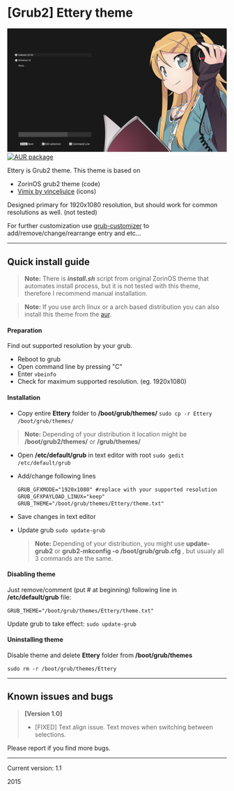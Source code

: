 [Grub2] Ettery theme
===========

![Ettery preview](EtteryPreview.png?raw=true "Preview of theme")
[![AUR package](https://repology.org/badge/version-for-repo/aur/grub2-theme-ettery.svg)](https://aur.archlinux.org/packages/grub2-theme-ettery/)

Ettery is Grub2 theme. This theme is based on
	
 - ZorinOS grub2 theme (code)
 - [Vimix by vinceliuice](http://vinceliuice.deviantart.com/art/Grub-themes-vimix-0-1-532580485) (icons)

Designed primary for 1920x1080 resolution, but should work for common resolutions as well. (not tested)

For further customization use [grub-customizer](https://launchpad.net/grub-customizer) to add/remove/change/rearrange entry and etc... 

-------------------------

Quick install guide
----------------------

> **Note:**
> There is ***install.sh*** script from original ZorinOS theme that automates install process, but it is not tested with this theme, therefore I recommend manual installation.

> **Note:**
> If you use arch linux or a arch based distribution you can also install this theme from the [aur](https://aur.archlinux.org/packages/grub2-theme-ettery/).

#### Preparation
Find out supported resolution by your grub. 

 * Reboot to grub
 * Open command line by pressing "C"
 * Enter `vbeinfo`
 * Check for maximum supported resolution. (eg. 1920x1080)

#### Installation

 - Copy entire **Ettery** folder to **/boot/grub/themes/**
		`sudo cp -r Ettery /boot/grub/themes/`

> **Note:**
> Depending of your distribution it location might be **/boot/grub2/themes/** or **/grub/themes/**

 - Open **/etc/default/grub** in text editor with root
		`sudo gedit /etc/default/grub`
 - Add/change following lines 
	```
	GRUB_GFXMODE="1920x1080" #replace with your supported resolution
	GRUB_GFXPAYLOAD_LINUX="keep"
	GRUB_THEME="/boot/grub/themes/Ettery/theme.txt"
	```
		
 - Save changes in text editor
 - Update grub
    `sudo update-grub`
    
    > **Note:**
    > Depending of your distribution, you might use **update-grub2** or **grub2-mkconfig -o /boot/grub/grub.cfg** , but usualy all 3 commands are the same.


#### Disabling theme
Just remove/comment (put # at beginning) following line in **/etc/default/grub** file:

    GRUB_THEME="/boot/grub/themes/Ettery/theme.txt"
Update grub to take effect:  `sudo update-grub`

#### Uninstalling theme
Disable theme and delete **Ettery** folder from **/boot/grub/themes**
		

    sudo rm -r /boot/grub/themes/Ettery

-------------------------

Known issues and bugs
----------------------------
>**[Version 1.0]**
>
>- [FIXED] Text align issue. Text moves when switching between selections.

Please report if you find more bugs.

---------------------------
Current version: 1.1

2015
